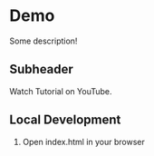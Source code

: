 # Demo

Some description!

## Subheader

Watch Tutorial on YouTube.


## Local Development

1. Open index.html in your browser